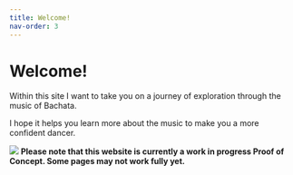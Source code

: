 ```yaml
---
title: Welcome!
nav-order: 3
---
```


# Welcome!

Within this site I want to take you on a journey of exploration through the music of Bachata.

I hope it helps you learn more about the music to make you a more confident dancer.

![](https://upload.wikimedia.org/wikipedia/commons/3/3b/OOjs_UI_icon_alert-warning.svg) **Please note that this website is currently a work in progress Proof of Concept. Some pages may not work fully yet.**